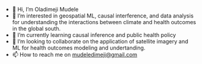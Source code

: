 - 👋 Hi, I’m Oladimeji Mudele
- 👀 I’m interested in geospatial ML, causal interference, and data analysis for understanding the interactions between climate and health outcomes in the global south.
- 🌱 I’m currently learning causal inference and public health policy
- 💞️ I’m looking to collaborate on the application of satellite imagery and ML for health outcomes modeling and undertanding.
- 📫 How to reach me on mudeledimeji@gmail.com

<!---
dimejimudele/dimejimudele is a ✨ special ✨ repository because its `README.md` (this file) appears on your GitHub profile.
You can click the Preview link to take a look at your changes.
--->
